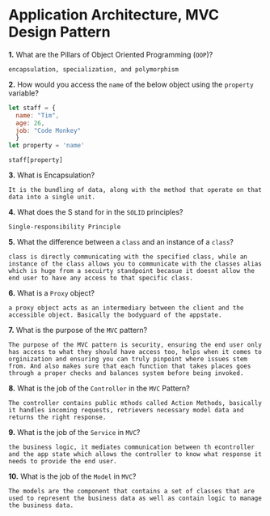 # Application Architecture, MVC Design Pattern

**1.** What are the Pillars of Object Oriented Programming (`OOP`)?
<!-- enter you answer in the space below -->
```
encapsulation, specialization, and polymorphism
```
**2.** How would you access the `name` of the below object using the `property` variable?
```js
let staff = {
  name: "Tim",
  age: 26,
  job: "Code Monkey"
  }
let property = 'name'
```
<!-- enter you answer in the space below -->
```
staff[property]
```
**3.** What is Encapsulation?
<!-- enter you answer in the space below -->
```
It is the bundling of data, along with the method that operate on that data into a single unit.
```
**4.** What does the S stand for in the `SOLID` principles?
<!-- enter you answer in the space below -->
```
Single-responsibility Principle
```
**5.** What the difference between a `class` and an instance of a `class`?
<!-- enter you answer in the space below -->
```
class is directly communicating with the specified class, while an instance of the class allows you to communicate with the classes alias which is huge from a secuirty standpoint becasue it doesnt allow the end user to have any access to that specific class.
```
**6.** What is a `Proxy` object?
<!-- enter you answer in the space below -->
```
a proxy object acts as an intermediary between the client and the accessible object. Basically the bodyguard of the appstate.
```

**7.** What is the purpose of the `MVC` pattern?
<!-- enter you answer in the space below -->
```
The purpose of the MVC pattern is security, ensuring the end user only has access to what they should have access too, helps when it comes to orginization and ensuring you can truly pinpoint where issues stem from. And also makes sure that each function that takes places goes through a proper checks and balances system before being invoked. 
```
**8.** What is the job of the `Controller` in the `MVC` Pattern?
<!-- enter you answer in the space below -->
```
The controller contains public mthods called Action Methods, basically it handles incoming requests, retrievers necessary model data and returns the right response.
```

**9.** What is the job of the `Service` in `MVC`?
<!-- enter you answer in the space below -->
```
the business logic, it mediates communication between th econtroller and the app state which allows the controller to know what response it needs to provide the end user.
```
**10.** What is the job of the `Model` in `MVC`?
<!-- enter you answer in the space below -->
```
The models are the component that contains a set of classes that are used to represent the business data as well as contain logic to manage the business data. 
```

